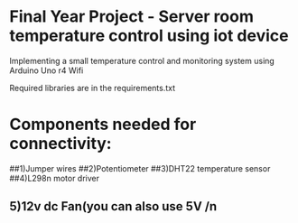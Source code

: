 # Final Year Project - Server room temperature control using iot device 
Implementing a small temperature control and monitoring system using Arduino Uno r4 Wifi

Required libraries are in the requirements.txt

# Components needed for connectivity:
##1)Jumper wires 
##2)Potentiometer 
##3)DHT22 temperature sensor 
##4)L298n motor driver  
## 5)12v dc Fan(you can also use 5V /n
